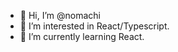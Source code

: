 - 👋 Hi, I’m @nomachi
- 👀 I’m interested in React/Typescript.
- 🌱 I’m currently learning React.

<!---

- 💞️ I’m looking to collaborate on ... nothing.
- 📫 How to reach me ...

nomachi/nomachi is a ✨ special ✨ repository because its `README.md` (this file) appears on your GitHub profile.
You can click the Preview link to take a look at your changes.
--->
